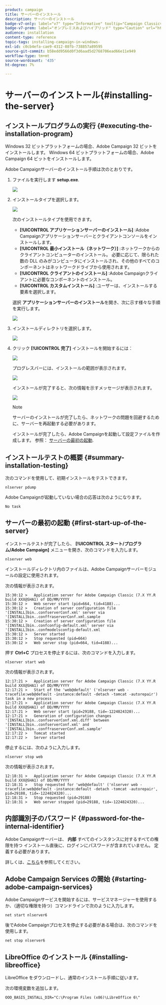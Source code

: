 ```yaml
---
product: campaign
title: サーバーのインストール
description: サーバーのインストール
badge-v7-only: label="v7" type="Informative" tooltip="Campaign Classicv7 にのみ適用"
badge-v7-prem: label="オンプレミスおよびハイブリッド" type="Caution" url="https://experienceleague.adobe.com/docs/campaign-classic/using/installing-campaign-classic/architecture-and-hosting-models/hosting-models-lp/hosting-models.html?lang=ja" tooltip="オンプレミスデプロイメントとハイブリッドデプロイメントにのみ適用されます"
audience: installation
content-type: reference
topic-tags: installing-campaign-in-windows-
exl-id: c0cb4efa-cae9-4312-88fb-738857a89595
source-git-commit: b58edd9566d0f3d6aad5d2768706ead66e11e949
workflow-type: tm+mt
source-wordcount: '435'
ht-degree: 7%

---
```


# サーバーのインストール{#installing-the-server}



## インストールプログラムの実行 {#executing-the-installation-program}

Windows 32 ビットプラットフォームの場合、Adobe Campaign 32 ビットをインストールします。 Windows 64 ビットプラットフォームの場合、Adobe Campaign 64 ビットをインストールします。

Adobe Campaignサーバーのインストール手順は次のとおりです。

1. ファイルを実行します **setup.exe**.

   ![](assets/s_ncs_install_installer_01.png)

1. インストールタイプを選択します。

   ![](assets/s_ncs_install_installer_01a.png)

   次のインストールタイプを使用できます。

   * **[!UICONTROL アプリケーションサーバーのインストール]** :Adobe Campaignアプリケーションサーバーとクライアントコンソールをインストールします。
   * **[!UICONTROL 最小インストール（ネットワーク）]** :ネットワークからのクライアントコンピューターのインストール。 必要に応じて、限られた数の DLL のみがコンピュータにインストールされ、その他のすべてのコンポーネントはネットワークドライブから使用されます。
   * **[!UICONTROL クライアントのインストール]** :Adobe Campaignクライアントに必要なコンポーネントのインストール。
   * **[!UICONTROL カスタムインストール]** :ユーザーは、インストールする要素を選択します。

   選択 **アプリケーションサーバーのインストール**&#x200B;を開き、次に示す様々な手順を実行します。

   ![](assets/s_ncs_install_installer_02.png)

1. インストールディレクトリを選択します。

   ![](assets/s_ncs_install_installer_03.png)

1. クリック **[!UICONTROL 完了]** インストールを開始するには：

   ![](assets/s_ncs_install_installer_04.png)

   プログレスバーには、インストールの範囲が表示されます。

   ![](assets/s_ncs_install_installer_05.png)

   インストールが完了すると、次の情報を示すメッセージが表示されます。

   ![](assets/s_ncs_install_installer_06.png)

   >[!NOTE]
   >
   >サーバーのインストールが完了したら、ネットワークの問題を回避するために、サーバーを再起動する必要があります。

   インストールが完了したら、Adobe Campaignを起動して設定ファイルを作成します。 参照： [サーバーの最初の起動](#first-start-up-of-the-server).

## インストールテストの概要 {#summary-installation-testing}

次のコマンドを使用して、初期インストールをテストできます。

```
nlserver pdump
```

Adobe Campaignが起動していない場合の応答は次のようになります。

```
No task
```

## サーバーの最初の起動 {#first-start-up-of-the-server}

インストールテストが完了したら、 **[!UICONTROL スタート/プログラム/Adobe Campaign]** メニューを開き、次のコマンドを入力します。

```
nlserver web
```

インストールディレクトリ内のファイルは、Adobe Campaignサーバーモジュールの設定に使用されます。

次の情報が表示されます。

```
15:30:12 >   Application server for Adobe Campaign Classic (7.X YY.R build XXX@SHA1) of DD/MM/YYYY
15:30:12 >   Web server start (pid=664, tid=4188)...
15:30:12 >   Creation of server configuration file '[INSTALL]bin..confserverConf.xml' server via '[INSTALL]bin..conffraserverConf.xml.sample
15:30:12 >   Creation of server configuration file '[INSTALL]bin..confconfig-default.xml' server via '[INSTALL]bin..confmodelsconfig-default.xml
15:30:12 >   Server started
15:30:12 >   Stop requested (pid=664)
15:30:12 >   Web server stop (pid=664, tid=4188)...
```

押す **Ctrl+C** プロセスを停止するには、次のコマンドを入力します。

```
nlserver start web
```

次の情報が表示されます。

```
12:17:21 >   Application server for Adobe Campaign Classic (7.X YY.R build XXX@SHA1) of DD/MM/YYYY
12:17:21 >   Start of the 'web@default' ('nlserver web -tracefile:web@default -instance:default -detach -tomcat -autorepair') task in a new process 
12:17:21 >   Application server for Adobe Campaign Classic (7.X YY.R build XXX@SHA1) of DD/MM/YYYY
12:17:21 >   Web server start (pid=29188, tid=-1224824320)...
12:17:21 >   Generation of configuration changes '[INSTALL]bin..confserverConf.xml.diff' between '[INSTALL]bin..confserverConf.xml' and '[INSTALL]bin..conffraserverConf.xml.sample'
12:17:22 >   Tomcat started
12:17:22 >   Server started
```

停止するには、次のように入力します。

```
nlserver stop web
```

次の情報が表示されます。

```
12:18:31 >   Application server for Adobe Campaign Classic (7.X YY.R build XXX@SHA1) of DD/MM/YYYY
12:18:31 >   Stop requested for 'web@default' ('nlserver web -tracefile:web@default -instance:default -detach -tomcat -autorepair', pid=29188, tid=-1224824320)...
12:18:31 >   Stop requested (pid=29188)
12:18:31 >   Web server stopped (pid=29188, tid=-1224824320)...
```

## 内部識別子のパスワード {#password-for-the-internal-identifier}

Adobe Campaignサーバーは、 **内部** すべてのインスタンスに対するすべての権限を持つ インストール直後に、ログインにパスワードが含まれていません。 定義する必要があります。

詳しくは、[こちら](../../installation/using/configuring-campaign-server.md#internal-identifier)を参照してください。

## Adobe Campaign Services の開始 {#starting-adobe-campaign-services}

Adobe Campaignサービスを開始するには、サービスマネージャーを使用するか、（適切な権限を持つ）コマンドラインで次のように入力します。

```
net start nlserver6
```

後でAdobe Campaignプロセスを停止する必要がある場合は、次のコマンドを使用します。

```
net stop nlserver6
```

## LibreOffice のインストール {#installing-libreoffice}

LibreOffice をダウンロードし、通常のインストール手順に従います。

次の環境変数を追加します。

```
OOO_BASIS_INSTALL_DIR="C:\Program Files (x86)\LibreOffice 6\"
```
